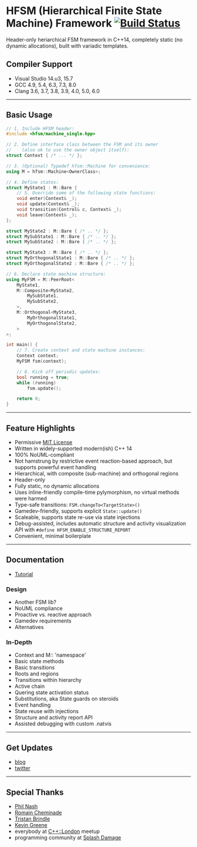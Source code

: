# HFSM (Hierarchical Finite State Machine) Framework [![Build Status](https://travis-ci.org/andrew-gresyk/HFSM.svg?branch=master)](https://travis-ci.org/andrew-gresyk/HFSM)

Header-only heriarchical FSM framework in C++14, completely static (no dynamic allocations), built with variadic templates.

## Compiler Support

- Visual Studio 14.u3, 15.7
- GCC 4.9, 5.4, 6.3, 7.3, 8.0
- Clang 3.6, 3.7, 3.8, 3.9, 4.0, 5.0, 6.0

---

## Basic Usage

```cpp
// 1. Include HFSM header:
#include <hfsm/machine_single.hpp>

// 2. Define interface class between the FSM and its owner
//    (also ok to use the owner object itself):
struct Context { /* ... */ };

// 3. (Optional) Typedef hfsm::Machine for convenience:
using M = hfsm::Machine<OwnerClass>;

// 4. Define states:
struct MyState1 : M::Bare {
    // 5. Override some of the following state functions:
    void enter(Context& _);
    void update(Context& _);
    void transition(Control& c, Context& _);
    void leave(Context& _);
};

struct MyState2 : M::Bare { /* .. */ };
struct MySubState1 : M::Bare { /* .. */ };
struct MySubState2 : M::Bare { /* .. */ };

struct MyState3 : M::Bare { /* .. */ };
struct MyOrthogonalState1 : M::Bare { /* .. */ };
struct MyOrthogonalState2 : M::Bare { /* .. */ };

// 6. Declare state machine structure:
using MyFSM = M::PeerRoot<
    MyState1,
    M::Composite<MyState2,
        MySubState1,
        MySubState2,
    >,
    M::Orthogonal<MyState3,
        MyOrthogonalState1,
        MyOrthogonalState2,
    >
>;

int main() {
    // 7. Create context and state machine instances:
    Context context;
    MyFSM fsm(context);

    // 8. Kick off periodic updates:
    bool running = true;
    while (running)
        fsm.update();

    return 0;
}
```

---

## Feature Highlights

- Permissive [MIT License](LICENSE.md)
- Written in widely-supported modern(ish) C++ 14
- 100% NoUML-compliant
- Not hamstrung by restrictive event reaction-based approach, but supports powerful event handling
- Hierarchical, with composite (sub-machine) and orthogonal regions
- Header-only
- Fully static, no dynamic allocations
- Uses inline-friendly compile-time pylymorphism, no virtual methods were harmed
- Type-safe transitions: `FSM.changeTo<TargetState>()`
- Gamedev-friendly, supports explicit `State::update()`
- Scaleable, supports state re-use via state injections
- Debug-assisted, includes automatic structure and activity visualization API with `#define HFSM_ENABLE_STRUCTURE_REPORT`
- Convenient, minimal boilerplate

---

## Documentation

- [Tutorial](doc/tutorial.md)

### Design

- Another FSM lib?
- NoUML compliance
- Proactive vs. reactive approach
- Gamedev requirements
- Alternatives

### In-Depth

- Context and M:: 'namespace'
- Basic state methods
- Basic transitions
- Roots and regions
- Transitions within hierarchy
- Active chain
- Quering state activation status
- Substitutions, aka State guards on steroids
- Event handling
- State reuse with injections
- Structure and activity report API
- Assisted debugging with custom .natvis

---

## Get Updates

- [blog](https://andrew-gresyk.github.io/)
- [twitter](https://www.twitter.com/andrew_gresyk)

---

## Special Thanks

- [Phil Nash](https://github.com/philsquared)
- [Romain Cheminade](https://github.com/romaincheminade)
- [Tristan Brindle](https://github.com/tcbrindle)
- [Kevin Greene](https://github.com/kgreenek)
- everybody at [C++::London](https://www.meetup.com/CppLondon/) meetup
- programming community at [Splash Damage](http://www.splashdamage.com/)